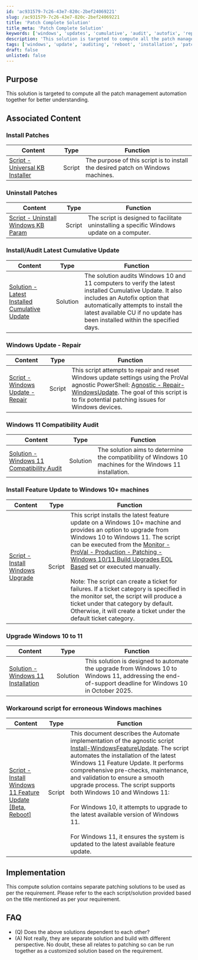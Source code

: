```yaml
---
id: 'ac931579-7c26-43e7-820c-2bef24069221'
slug: /ac931579-7c26-43e7-820c-2bef24069221
title: 'Patch Complete Solution'
title_meta: 'Patch Complete Solution'
keywords: ['windows', 'updates', 'cumulative', 'audit', 'autofix', 'repair', 'kbnumber', 'reboot', 'install', 'patch', 'kbid', 'uninstall']
description: 'This solution is targeted to compute all the patch management automation together for better understanding.'
tags: ['windows', 'update', 'auditing', 'reboot', 'installation', 'patching', 'uninstallation']
draft: false
unlisted: false
---
```


## Purpose
This solution is targeted to compute all the patch management automation together for better understanding.

## Associated Content

### Install Patches

| Content               | Type   | Function                                             |
|-----------------------|--------|------------------------------------------------------|
| [Script - Universal KB Installer](/docs/424dfd5c-377f-461f-a57f-80001d839af8)| Script | The purpose of this script is to install the desired patch on Windows machines. |

### Uninstall Patches

| Content                  | Type   | Function                                                                 |
|--------------------------|--------|-------------------------------------------------------------------------|
| [Script - Uninstall Windows KB Param](/docs/fd611b68-7cd6-4a6a-bee1-3d772ecd9a27) | Script | The script is designed to facilitate uninstalling a specific Windows update on a computer.  |


### Install/Audit Latest Cumulative Update

| Content                       | Type     | Function                                                                                                                             |
|-------------------------------|----------|-------------------------------------------------------------------------------------------------------------------------------------|
| [Solution - Latest Installed Cumulative Update](docs/991e926f-dcd2-4be3-9f3a-ea7ee9842da2) | Solution | The solution audits Windows 10 and 11 computers to verify the latest installed Cumulative Update. It also includes an Autofix option that automatically attempts to install the latest available CU if no update has been installed within the specified days. |

### Windows Update - Repair

| Content                  | Type   | Function                                                                                                               |
|--------------------------|--------|-----------------------------------------------------------------------------------------------------------------------|
| [Script - Windows Update - Repair](/docs/aaa3f8da-cfd3-454a-808b-d4501f9c2608)  | Script | This script attempts to repair and reset Windows update settings using the ProVal agnostic PowerShell: [Agnostic - Repair-WindowsUpdate](/docs/39345bfd-d9e2-4e68-9d7a-3e8b443140cc). The goal of this script is to fix potential patching issues for Windows devices. |

### Windows 11 Compatibility Audit

| Content                  | Type   | Function                                                                                                               |
|--------------------------|--------|-----------------------------------------------------------------------------------------------------------------------|
| [Solution - Windows 11 Compatibility Audit](/docs/f0bb3ffc-60cb-484c-b7fa-27a386ac664c)  | Solution | The solution aims to determine the compatibility of Windows 10 machines for the Windows 11 installation. |


### Install Feature Update to Windows 10+ machines

| Content                  | Type   | Function                                                                                                               |
|--------------------------|--------|-----------------------------------------------------------------------------------------------------------------------|
| [Script - Install Windows Upgrade](/docs/4a0526ef-6e45-4053-9a64-27713b7f4d28)  | Script | This script installs the latest feature update on a Windows 10+ machine and provides an option to upgrade from Windows 10 to Windows 11. The script can be executed from the [Monitor - ProVal - Production - Patching - Windows 10/11 Build Upgrades EOL Based](docs/03e04bb6-5087-4e71-9d2f-a3596e9c291f) set or executed manually. <br><br>Note: The script can create a ticket for failures. If a ticket category is specified in the monitor set, the script will produce a ticket under that category by default. Otherwise, it will create a ticket under the default ticket category. |

### Upgrade Windows 10 to 11

| Content                  | Type   | Function                                                                                                               |
|--------------------------|--------|-----------------------------------------------------------------------------------------------------------------------|
| [Solution - Windows 11 Installation](/docs/00b08a60-f202-42db-9f67-a76ea29289fa)  | Solution | This solution is designed to automate the upgrade from Windows 10 to Windows 11, addressing the end-of-support deadline for Windows 10 in October 2025. |

### Workaround script for erroneous Windows machines

| Content                  | Type   | Function                                                                                                               |
|--------------------------|--------|-----------------------------------------------------------------------------------------------------------------------|
| [Script - Install Windows 11 Feature Update [Beta, Reboot]](/docs/27f8240b-603a-4af2-b9d9-480a560f8747)  | Script | This document describes the Automate implementation of the agnostic script [Install-WindowsFeatureUpdate](docs/837e00a9-4fde-4457-9516-591da7ba4da0). The script automates the installation of the latest Windows 11 Feature Update. It performs comprehensive pre-checks, maintenance, and validation to ensure a smooth upgrade process. The script supports both Windows 10 and Windows 11: <br><br>For Windows 10, it attempts to upgrade to the latest available version of Windows 11. <br><br>For Windows 11, it ensures the system is updated to the latest available feature update. |


## Implementation

This compute solution contains separate patching solutions to be used as per the requirement.
Please refer to the each script/solution provided based on the title mentioned as per your requirement.

## FAQ

- (Q) Does the above solutions dependent to each other?
- (A) Not really, they are separate solution and build with different perspective. No doubt, these all relates to patching so can be run together as a customized solution based on the requirement. 